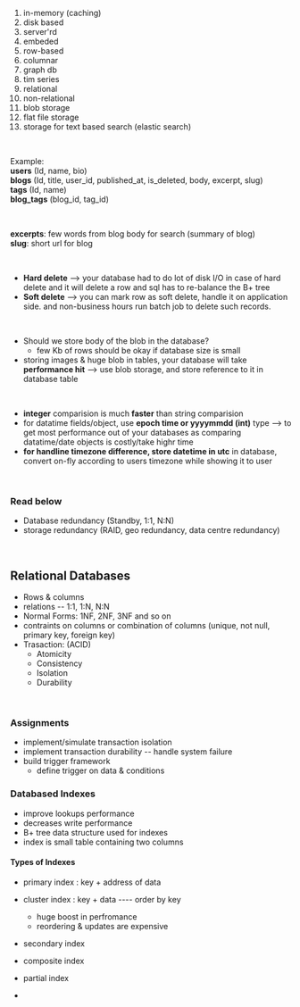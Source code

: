 1. in-memory (caching)
2. disk based
3. server'rd
4. embeded
5. row-based
6. columnar
7. graph db
8. tim series
9. relational
10. non-relational
11. blob storage
12. flat file storage
13. storage for text based search (elastic search)
    
</br>  

Example:  
**users**  (Id, name, bio)  
**blogs**  (Id, title, user_id, published_at, is_deleted, body, excerpt, slug)   
**tags**  (Id, name)  
**blog_tags**  (blog_id, tag_id)  

</br>  

**excerpts**: few words from blog body for search (summary of blog)  
**slug**: short url for blog  
  
</br>  

- **Hard delete** --> your database had to do lot of disk I/O in case of hard delete and it will delete a row and sql has to re-balance the B+ tree  
- **Soft delete** --> you can mark row as soft delete, handle it on application side. and non-business hours run batch job to delete such records.

</br>
  
- Should we store body of the blob in the database?  
    - few Kb of rows should be okay if database size is small  
- storing images & huge blob in tables, your database will take **performance hit**  --> use blob storage, and store reference to it in database table

</br>  

- **integer** comparision is much **faster** than string comparision
- for datatime fields/object, use **epoch time or yyyymmdd (int)** type --> to get most performance out of your databases as comparing datatime/date objects is costly/take highr time
- **for handline timezone difference, store datetime in utc** in database, convert on-fly according to users timezone while showing it to user

</br>

### Read below 
- Database redundancy (Standby, 1:1, N:N)
- storage redundancy (RAID, geo redundancy, data centre redundancy)

</br>

## Relational Databases

- Rows & columns
- relations -- 1:1, 1:N, N:N
- Normal Forms: 1NF, 2NF, 3NF and so on
- contraints on columns or combination of columns (unique, not null, primary key, foreign key)
- Trasaction: (ACID)
    - Atomicity
    - Consistency
    - Isolation
    - Durability

</br>

### Assignments
- implement/simulate transaction isolation
- implement transaction durability -- handle system failure
- build trigger framework
    - define trigger on data & conditions


### Databased Indexes
- improve lookups performance
- decreases write performance
- B+ tree data structure used for indexes
- index is small table containing two columns 

#### Types of Indexes
- primary index : key + address of data
- cluster index : key + data ---- order by key
    - huge boost in perfromance
    - reordering & updates are expensive
- secondary index
- composite index
- partial index


- 




















